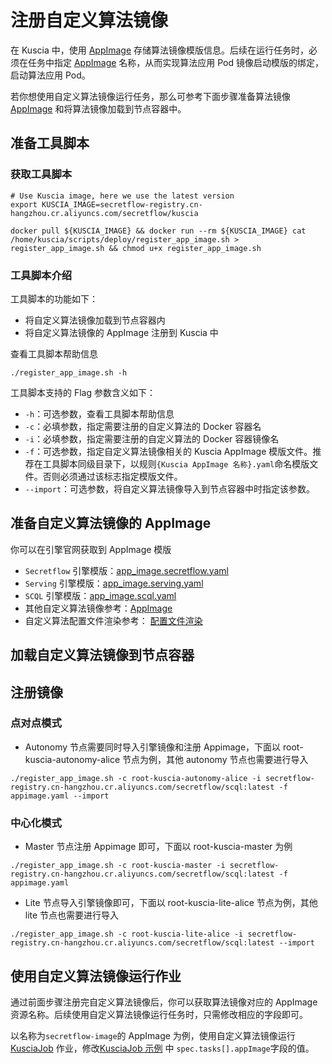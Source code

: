 # 注册自定义算法镜像

在 Kuscia 中，使用 [AppImage](../reference/concepts/appimage_cn.md) 存储算法镜像模版信息。后续在运行任务时，必须在任务中指定 [AppImage](../reference/concepts/appimage_cn.md) 名称，从而实现算法应用 Pod 镜像启动模版的绑定，启动算法应用 Pod。

若你想使用自定义算法镜像运行任务，那么可参考下面步骤准备算法镜像 [AppImage](../reference/concepts/appimage_cn.md) 和将算法镜像加载到节点容器中。

## 准备工具脚本

### 获取工具脚本

```shell
# Use Kuscia image, here we use the latest version
export KUSCIA_IMAGE=secretflow-registry.cn-hangzhou.cr.aliyuncs.com/secretflow/kuscia

docker pull ${KUSCIA_IMAGE} && docker run --rm ${KUSCIA_IMAGE} cat /home/kuscia/scripts/deploy/register_app_image.sh > register_app_image.sh && chmod u+x register_app_image.sh
```

### 工具脚本介绍

工具脚本的功能如下：

- 将自定义算法镜像加载到节点容器内
- 将自定义算法镜像的 AppImage 注册到 Kuscia 中

查看工具脚本帮助信息

```shell
./register_app_image.sh -h
```

工具脚本支持的 Flag 参数含义如下：

- `-h`：可选参数，查看工具脚本帮助信息
- `-c`：必填参数，指定需要注册的自定义算法的 Docker 容器名
- `-i`：必填参数，指定需要注册的自定义算法的 Docker 容器镜像名
- `-f`：可选参数，指定自定义算法镜像相关的 Kuscia AppImage 模版文件。推荐在工具脚本同级目录下，以规则`{Kuscia AppImage 名称}.yaml`命名模版文件。否则必须通过该标志指定模版文件。
- `--import`：可选参数，将自定义算法镜像导入到节点容器中时指定该参数。

## 准备自定义算法镜像的 AppImage

你可以在引擎官网获取到 AppImage 模版

- `Secretflow` 引擎模版：[app_image.secretflow.yaml](https://github.com/secretflow/kuscia/blob/main/scripts/templates/app_image.secretflow.yaml)
- `Serving` 引擎模版：[app_image.serving.yaml](https://www.secretflow.org.cn/zh-CN/docs/serving/0.2.1b0/topics/deployment/serving_on_kuscia#appimage)
- `SCQL` 引擎模版：[app_image.scql.yaml](https://www.secretflow.org.cn/zh-CN/docs/scql/main/topics/deployment/run-scql-on-kuscia)
- 其他自定义算法镜像参考：[AppImage](../reference/concepts/appimage_cn)
- 自定义算法配置文件渲染参考： [配置文件渲染](../tutorial/config_render.md)

## 加载自定义算法镜像到节点容器

## 注册镜像

### 点对点模式

- Autonomy 节点需要同时导入引擎镜像和注册 Appimage，下面以 root-kuscia-autonomy-alice 节点为例，其他 autonomy 节点也需要进行导入

```shell
./register_app_image.sh -c root-kuscia-autonomy-alice -i secretflow-registry.cn-hangzhou.cr.aliyuncs.com/secretflow/scql:latest -f appimage.yaml --import
```

### 中心化模式

- Master 节点注册 Appimage 即可，下面以 root-kuscia-master 为例

```shell
./register_app_image.sh -c root-kuscia-master -i secretflow-registry.cn-hangzhou.cr.aliyuncs.com/secretflow/scql:latest -f appimage.yaml
```

- Lite 节点导入引擎镜像即可，下面以 root-kuscia-lite-alice 节点为例，其他 lite 节点也需要进行导入

```shell
./register_app_image.sh -c root-kuscia-lite-alice -i secretflow-registry.cn-hangzhou.cr.aliyuncs.com/secretflow/scql:latest --import
```

## 使用自定义算法镜像运行作业

通过前面步骤注册完自定义算法镜像后，你可以获取算法镜像对应的 AppImage 资源名称。后续使用自定义算法镜像运行任务时，只需修改相应的字段即可。

以名称为`secretflow-image`的 AppImage 为例，使用自定义算法镜像运行 [KusciaJob](../reference/concepts/kusciajob_cn.md) 作业，修改[KusciaJob 示例](../reference/concepts/kusciajob_cn.md#创建-kusciajob) 中 `spec.tasks[].appImage`字段的值。
